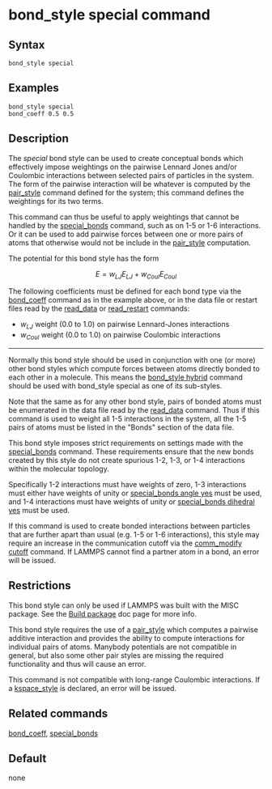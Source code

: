# bond_style special command

## Syntax

``` LAMMPS
bond_style special
```

## Examples

``` LAMMPS
bond_style special
bond_coeff 0.5 0.5
```

## Description

The *special* bond style can be used to create conceptual bonds which
effectively impose weightings on the pairwise Lennard Jones and/or
Coulombic interactions between selected pairs of particles in the
system. The form of the pairwise interaction will be whatever is
computed by the [pair_style](pair_style) command defined for the system;
this command defines the weightings for its two terms.

This command can thus be useful to apply weightings that cannot be
handled by the [special_bonds](special_bonds) command, such as on 1-5 or
1-6 interactions. Or it can be used to add pairwise forces between one
or more pairs of atoms that otherwise would not be include in the
[pair_style](pair_style) computation.

The potential for this bond style has the form

$$E =  w_{LJ} E_{LJ} + w_{Coul} E_{Coul}$$

The following coefficients must be defined for each bond type via the
[bond_coeff](bond_coeff) command as in the example above, or in the data
file or restart files read by the [read_data](read_data) or
[read_restart](read_restart) commands:

-   $w_{LJ}$ weight (0.0 to 1.0) on pairwise Lennard-Jones interactions
-   $w_{Coul}$ weight (0.0 to 1.0) on pairwise Coulombic interactions

------------------------------------------------------------------------

Normally this bond style should be used in conjunction with one (or
more) other bond styles which compute forces between atoms directly
bonded to each other in a molecule. This means the [bond_style
hybrid](bond_hybrid) command should be used with bond_style special as
one of its sub-styles.

Note that the same as for any other bond style, pairs of bonded atoms
must be enumerated in the data file read by the [read_data](read_data)
command. Thus if this command is used to weight all 1-5 interactions in
the system, all the 1-5 pairs of atoms must be listed in the \"Bonds\"
section of the data file.

This bond style imposes strict requirements on settings made with the
[special_bonds](special_bonds) command. These requirements ensure that
the new bonds created by this style do not create spurious 1-2, 1-3, or
1-4 interactions within the molecular topology.

Specifically 1-2 interactions must have weights of zero, 1-3
interactions must either have weights of unity or [special_bonds angle
yes](special_bonds) must be used, and 1-4 interactions must have weights
of unity or [special_bonds dihedral yes](special_bonds) must be used.

If this command is used to create bonded interactions between particles
that are further apart than usual (e.g. 1-5 or 1-6 interactions), this
style may require an increase in the communication cutoff via the
[comm_modify cutoff](comm_modify) command. If LAMMPS cannot find a
partner atom in a bond, an error will be issued.

## Restrictions

This bond style can only be used if LAMMPS was built with the MISC
package. See the [Build package](Build_package) doc page for more info.

This bond style requires the use of a [pair_style](pair_style) which
computes a pairwise additive interaction and provides the ability to
compute interactions for individual pairs of atoms. Manybody potentials
are not compatible in general, but also some other pair styles are
missing the required functionality and thus will cause an error.

This command is not compatible with long-range Coulombic interactions.
If a [kspace_style](kspace_style) is declared, an error will be issued.

## Related commands

[bond_coeff](bond_coeff), [special_bonds](special_bonds)

## Default

none
